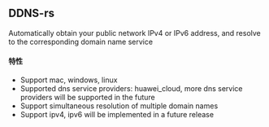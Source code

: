 
## DDNS-rs

Automatically obtain your public network IPv4 or IPv6 address, and resolve to the corresponding domain name service

#### 特性
+ Support mac, windows, linux
+ Supported dns service providers: huawei_cloud, more dns service providers will be supported in the future
+ Support simultaneous resolution of multiple domain names
+ Support ipv4, ipv6 will be implemented in a future release
